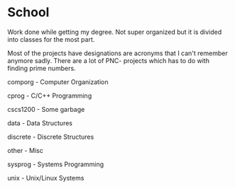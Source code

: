 # School

Work done while getting my degree. Not super organized but it is divided into classes for the most part.

Most of the projects have designations are acronyms that I can't remember anymore sadly. There are a lot of PNC- projects which has to do with finding prime numbers.

comporg - Computer Organization

cprog - C/C++ Programming 

cscs1200 - Some garbage

data - Data Structures

discrete - Discrete Structures

other - Misc

sysprog - Systems Programming

unix - Unix/Linux Systems


